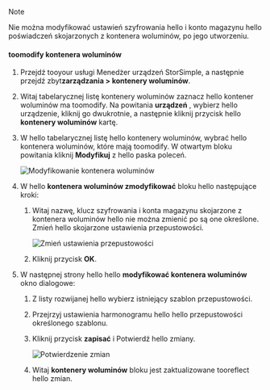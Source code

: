 <!--author=alkohli last changed: 07/05/2017-->

> [!NOTE] 
> Nie można modyfikować ustawień szyfrowania hello i konto magazynu hello poświadczeń skojarzonych z kontenera woluminów, po jego utworzeniu.

#### <a name="toomodify-a-volume-container"></a>toomodify kontenera woluminów

1. Przejdź tooyour usługi Menedżer urządzeń StorSimple, a następnie przejdź zbyt**zarządzania > kontenery woluminów**.

2. Witaj tabelarycznej listę kontenery woluminów zaznacz hello kontener woluminów ma toomodify. Na powitania **urządzeń** , wybierz hello urządzenie, kliknij go dwukrotnie, a następnie kliknij przycisk hello **kontenery woluminów** kartę.

2. W hello tabelarycznej listę hello kontenery woluminów, wybrać hello kontenera woluminów, które mają toomodify. W otwartym bloku powitania kliknij **Modyfikuj** z hello paska poleceń.

    ![Modyfikowanie kontenera woluminów](./media/storsimple-8000-modify-volume-container/modify-vol-container1.png)

3. W hello **kontenera woluminów zmodyfikować** bloku hello następujące kroki:
   
   1. Witaj nazwę, klucz szyfrowania i konta magazynu skojarzone z kontenera woluminów hello nie można zmienić po są one określone. Zmień hello skojarzone ustawienia przepustowości.
      
       ![Zmień ustawienia przepustowości](./media/storsimple-8000-modify-volume-container/modify-vol-container2.png)

   2.  Kliknij przycisk **OK**.
4. W następnej strony hello hello **modyfikować kontenera woluminów** okno dialogowe:
   
   1. Z listy rozwijanej hello wybierz istniejący szablon przepustowości.
   2. Przejrzyj ustawienia harmonogramu hello hello przepustowości określonego szablonu.
   3. Kliknij przycisk **zapisać** i Potwierdź hello zmiany.
      
       ![Potwierdzenie zmian](./media/storsimple-8000-modify-volume-container/modify-vol-container3.png)

   3. Witaj **kontenery woluminów** bloku jest zaktualizowane tooreflect hello zmian.

